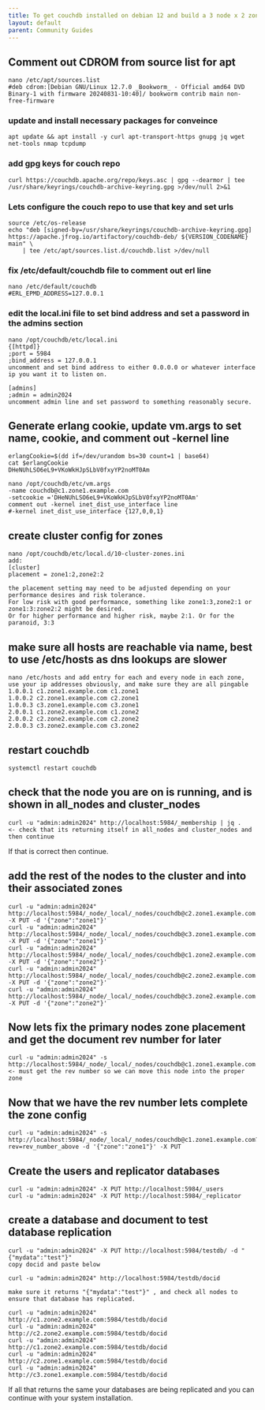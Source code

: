 ```yaml
---
title: To get couchdb installed on debian 12 and build a 3 node x 2 zone cluster
layout: default
parent: Community Guides
---
```


## Comment out CDROM from source list for apt
``` 
nano /etc/apt/sources.list 
#deb cdrom:[Debian GNU/Linux 12.7.0 _Bookworm_ - Official amd64 DVD Binary-1 with firmware 20240831-10:40]/ bookworm contrib main non-free-firmware
```


### update and install necessary packages for conveince 
```
apt update && apt install -y curl apt-transport-https gnupg jq wget net-tools nmap tcpdump
```

### add gpg keys for couch repo
```
curl https://couchdb.apache.org/repo/keys.asc | gpg --dearmor | tee /usr/share/keyrings/couchdb-archive-keyring.gpg >/dev/null 2>&1
```
### Lets configure the couch repo to use that key and set urls
```
source /etc/os-release
echo "deb [signed-by=/usr/share/keyrings/couchdb-archive-keyring.gpg] https://apache.jfrog.io/artifactory/couchdb-deb/ ${VERSION_CODENAME} main" \
    | tee /etc/apt/sources.list.d/couchdb.list >/dev/null
```
### fix /etc/default/couchdb file to comment out erl line
```
nano /etc/default/couchdb  
#ERL_EPMD_ADDRESS=127.0.0.1
```
### edit the local.ini file to set bind address and set a password in the admins section
```
nano /opt/couchdb/etc/local.ini     
{[httpd]}
;port = 5984
;bind_address = 127.0.0.1
uncomment and set bind address to either 0.0.0.0 or whatever interface ip you want it to listen on.

[admins]
;admin = admin2024
uncomment admin line and set password to something reasonably secure.
```

## Generate erlang cookie, update vm.args to set name, cookie, and comment out -kernel line
```
erlangCookie=$(dd if=/dev/urandom bs=30 count=1 | base64)
cat $erlangCookie
DHeNUhLSO6eL9+VKoWkHJpSLbV0fxyYP2noMT0Am

nano /opt/couchdb/etc/vm.args       
-name couchdb@c1.zone1.example.com
-setcookie ='DHeNUhLSO6eL9+VKoWkHJpSLbV0fxyYP2noMT0Am'  
comment out -kernel inet_dist_use_interface line
#-kernel inet_dist_use_interface {127,0,0,1}
```

## create cluster config for zones
```
nano /opt/couchdb/etc/local.d/10-cluster-zones.ini   
add: 
[cluster]
placement = zone1:2,zone2:2  

the placement setting may need to be adjusted depending on your performance desires and risk tolerance.
For low risk with good performance, something like zone1:3,zone2:1 or zone1:3:zone2:2 might be desired. 
Or for higher performance and higher risk, maybe 2:1. Or for the paranoid, 3:3
```
## make sure all hosts are reachable via name, best to use /etc/hosts as dns lookups are slower
```
nano /etc/hosts and add entry for each and every node in each zone, use your ip addresses obviously, and make sure they are all pingable
1.0.0.1 c1.zone1.example.com c1.zone1
1.0.0.2 c2.zone1.example.com c2.zone1
1.0.0.3 c3.zone1.example.com c3.zone1
2.0.0.1 c1.zone2.example.com c1.zone2
2.0.0.2 c2.zone2.example.com c2.zone2
2.0.0.3 c3.zone2.example.com c3.zone2
```

## restart couchdb 
```
systemctl restart couchdb
```
## check that the node you are on is running, and is shown in all_nodes and cluster_nodes
```
curl -u "admin:admin2024" http://localhost:5984/_membership | jq .       <- check that its returning itself in all_nodes and cluster_nodes and then continue
```
If that is correct then continue.

## add the rest of the nodes to the cluster and into their associated zones
```
curl -u "admin:admin2024" http://localhost:5984/_node/_local/_nodes/couchdb@c2.zone1.example.com -X PUT -d '{"zone":"zone1"}'
curl -u "admin:admin2024" http://localhost:5984/_node/_local/_nodes/couchdb@c3.zone1.example.com -X PUT -d '{"zone":"zone1"}'
curl -u "admin:admin2024" http://localhost:5984/_node/_local/_nodes/couchdb@c1.zone2.example.com -X PUT -d '{"zone":"zone2"}' 
curl -u "admin:admin2024" http://localhost:5984/_node/_local/_nodes/couchdb@c2.zone2.example.com -X PUT -d '{"zone":"zone2"}' 
curl -u "admin:admin2024" http://localhost:5984/_node/_local/_nodes/couchdb@c3.zone2.example.com -X PUT -d '{"zone":"zone2"}' 
```

## Now lets fix the primary nodes zone placement and get the document rev number for later
```
curl -u "admin:admin2024" -s http://localhost:5984/_node/_local/_nodes/couchdb@c1.zone1.example.com  <- must get the rev number so we can move this node into the proper zone
```

## Now that we have the rev number lets complete the zone config
```
curl -u "admin:admin2024" -s http://localhost:5984/_node/_local/_nodes/couchdb@c1.zone1.example.com?rev=rev_number_above -d '{"zone":"zone1"}' -X PUT
```

## Create the users and replicator databases
```
curl -u "admin:admin2024" -X PUT http://localhost:5984/_users
curl -u "admin:admin2024" -X PUT http://localhost:5984/_replicator
```

## create a database and document to test database replication
```
curl -u "admin:admin2024" -X PUT http://localhost:5984/testdb/ -d "{"mydata":"test"}"
copy docid and paste below

curl -u "admin:admin2024" http://localhost:5984/testdb/docid

make sure it returns "{"mydata":"test"}" , and check all nodes to ensure that database has replicated.

curl -u "admin:admin2024" http://c1.zone2.example.com:5984/testdb/docid
curl -u "admin:admin2024" http://c2.zone2.example.com:5984/testdb/docid
curl -u "admin:admin2024" http://c1.zone2.example.com:5984/testdb/docid
curl -u "admin:admin2024" http://c2.zone1.example.com:5984/testdb/docid
curl -u "admin:admin2024" http://c3.zone1.example.com:5984/testdb/docid
```
If all that returns the same your databases are being replicated and you can continue with your system installation.

